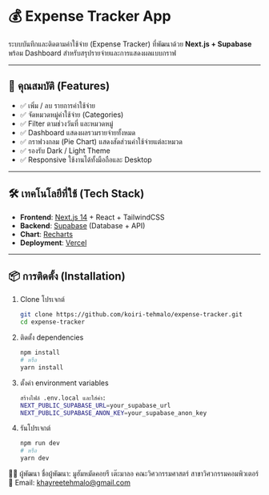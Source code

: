 # 💰 Expense Tracker App

ระบบบันทึกและติดตามค่าใช้จ่าย (Expense Tracker) ที่พัฒนาด้วย **Next.js + Supabase**  
พร้อม Dashboard สำหรับสรุปรายจ่ายและการแสดงผลแบบกราฟ  

---

## 🚀 คุณสมบัติ (Features)

- ✅ เพิ่ม / ลบ รายการค่าใช้จ่าย  
- ✅ จัดหมวดหมู่ค่าใช้จ่าย (Categories)  
- ✅ Filter ตามช่วงวันที่ และหมวดหมู่  
- ✅ Dashboard แสดงผลรวมรายจ่ายทั้งหมด  
- ✅ กราฟวงกลม (Pie Chart) แสดงสัดส่วนค่าใช้จ่ายแต่ละหมวด  
- ✅ รองรับ Dark / Light Theme  
- ✅ Responsive ใช้งานได้ทั้งมือถือและ Desktop  

---

## 🛠️ เทคโนโลยีที่ใช้ (Tech Stack)

- **Frontend**: [Next.js 14](https://nextjs.org/) + React + TailwindCSS  
- **Backend**: [Supabase](https://supabase.com/) (Database + API)  
- **Chart**: [Recharts](https://recharts.org/)  
- **Deployment**: [Vercel](https://vercel.com/) 

---

## 📦 การติดตั้ง (Installation)

1. Clone โปรเจกต์
   ```bash
   git clone https://github.com/koiri-tehmalo/expense-tracker.git
   cd expense-tracker
2. ติดตั้ง dependencies
   ```bash
   npm install
   # หรือ
   yarn install
3. ตั้งค่า environment variables
   ```bash
   สร้างไฟล์ .env.local และใส่ค่า:
   NEXT_PUBLIC_SUPABASE_URL=your_supabase_url
   NEXT_PUBLIC_SUPABASE_ANON_KEY=your_supabase_anon_key
5. รันโปรเจกต์
   ```bash
   npm run dev
   # หรือ
   yarn dev

👨‍💻 ผู้พัฒนา
  ชื่อผู้พัฒนา: มูฮัมหมัดคอยรี เต๊ะมาลอ
  คณะวิศวกรรมศาสตร์ สาขาวิศวกรรมคอมพิวเตอร์
  📧 Email: khayreetehmalo@gmail.com
